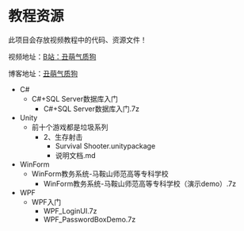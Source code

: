 # 教程资源

此项目会存放视频教程中的代码、资源文件！

视频地址：[B站：丑萌气质狗](https://space.bilibili.com/90189489)

博客地址：[丑萌气质狗](https://choumengqizhigou.com/)

- C#
  - C#+SQL Server数据库入门
    - C#+SQL Server数据库入门.7z
- Unity
  - 前十个游戏都是垃圾系列
    - 2、生存射击
      - Survival Shooter.unitypackage
      - 说明文档.md
- WinForm
  - WinForm教务系统-马鞍山师范高等专科学校
    - WinForm教务系统-马鞍山师范高等专科学校（演示demo）.7z
- WPF
  - WPF入门
    - WPF_LoginUI.7z
    - WPF_PasswordBoxDemo.7z

